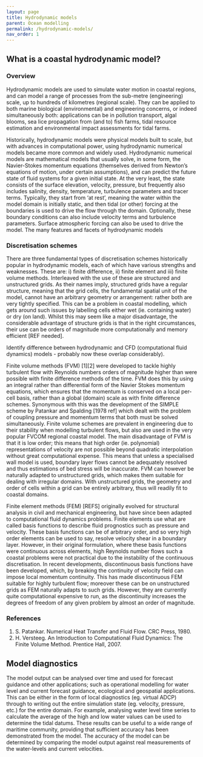 ```yaml
---
layout: page
title: Hydrodynamic models
parent: Ocean modelling
permalink: /hydrodynamic-models/
nav_order: 1
---
```


## What is a coastal hydrodynamic model?

### Overview
Hydrodynamic models are used to simulate water motion in coastal regions, and can model a range of processes from the sub-metre (engineering) scale, up to hundreds of kilometres (regional scale). They can be applied to both marine biological (environmental) and engineering concerns, or indeed simultaneously both: applications can be in pollution transport, algal blooms, sea lice propagation from (and to) fish farms, tidal resource estimation and environmental impact assessments for tidal farms.

Historically, hydrodynamic models were physical models built to scale, but with advances in computational power, using hydrodynamic numerical models became more common and widely used. Hydrodynamic numerical models are mathematical models that usually solve, in some form, the Navier-Stokes momentum equations (themselves derived from Newton’s equations of motion, under certain assumptions), and can predict the future state of fluid systems for a given initial state. At the very least, the state consists of the surface elevation, velocity, pressure, but frequently also includes salinity, density, temperature, turbulence parameters and tracer terms. Typically, they start from ‘at rest’, meaning the water within the model domain is initially static, and then tidal (or other) forcing at the boundaries is used to drive the flow through the domain. Optionally, these boundary conditions can also include velocity terms and turbulence parameters. Surface atmospheric forcing can also be used to drive the model.
The many features and facets of hydrodynamic models

### Discretisation schemes
There are three fundamental types of discretisation schemes historically popular in hydrodynamic models, each of which have various strengths and weaknesses. These are: i) finite difference, ii) finite element and iii) finite volume methods. Interleaved with the use of these are structured and unstructured grids. As their names imply, structured grids have a regular structure, meaning that the grid cells, the fundamental spatial unit of the model, cannot have an arbitrary geometry or arrangement: rather both are very tightly specified. This can be a problem in coastal modelling, which gets around such issues by labelling cells either wet (ie. containing water) or dry (on land). Whilst this may seem like a major disadvantage, the considerable advantage of structure grids is that in the right circumstances, their use can be orders of magnitude more computationally and memory efficient [REF needed]. 

Identify difference between hydrodynamic and CFD (computational fluid dynamics) models - probably now these overlap considerably).

Finite volume methods (FVM) [1][2] were developed to tackle highly turbulent flow with Reynolds numbers orders of magnitude higher than were possible with finite difference methods of the time. FVM does this by using an integral rather than differential form of the Navier Stokes momentum equations, which ensures that the momentum is conserved on a local per-cell basis, rather than a global (domain) scale as with finite difference schemes. Synonymous with this was the development of the SIMPLE scheme by Patankar and Spalding [1978 ref] which dealt with the problem of coupling pressure and momentum terms that both must be solved simultaneously. Finite volume schemes are prevalent in engineering due to their stability when modelling turbulent flows, but also are used in the very popular FVCOM regional coastal model. The main disadvantage of FVM is that it is low order; this means that high order (ie. polynomial) representations of velocity are not possible beyond quadratic interpolation without great computational expense. This means that unless a specialised wall model is used, boundary layer flows cannot be adequately resolved and thus estimations of bed stress will be inaccurate. FVM can however be naturally adapted to unstructured grids, which makes them suitable for dealing with irregular domains. With unstructured grids, the geometry and order of cells within a grid can be entirely arbitrary, thus will readily fit to coastal domains.

Finite element methods (FEM) [REFS] originally evolved for structural analysis in civil and mechanical engineering, but have since been adapted to computational fluid dynamics problems. Finite elements use what are called basis functions to describe fluid prognostics such as pressure and velocity. These basis functions can be of arbitrary order, and so very high order elements can be used to say, resolve velocity shear in a boundary layer. However, in their original formulation, where these basis functions were continuous across elements, high Reynolds number flows such a coastal problems were not practical due to the instability of the continuous discretisation. In recent developments, discontinuous basis functions have been developed, which, by breaking the continuity of velocity field can impose local momentum continuity. This has made discontinuous FEM suitable for highly turbulent flow; moreover these can be on unstructured grids as FEM naturally adapts to such grids. However, they are currently quite computational expensive to run, as the discontinuity increases the degrees of freedom of any given problem by almost an order of magnitude. 

### References

1. S. Patankar. Numerical Heat Transfer and Fluid Flow. CRC Press, 1980.
2. H. Versteeg. An Introduction to Computational Fluid Dynamics: The Finite Volume Method. Prentice Hall, 2007.

<!--
* Finite-difference, finite-element, finite-volume
* Depth-integrated
* Sigma layer models - discuss the vertical coordinate system - this can be z-levels, sigma-levels (usually used in coastal and shelf seas), or hybrid coordinate.
* Hydrostatic, non-hydrostatic
* Turbulence models (RANS, eg. k-epsilon, k-omega SST, Large Eddy Simulation, Mellor-Yamada, GOTM)
-->

## Model diagnostics 
The model output can be analysed over time and used for forecast guidance and other applications; such as operational modelling for water level and current forecast guidance, ecological and geospatial applications. This can be either in the form of local diagnostics (eg. virtual ADCP) through to writing out the entire simulation state (eg. velocity, pressure, etc.) for the entire domain. For example, analysing water level time series to calculate the average of the high and low water values can be used to determine the tidal datums. These results can be useful to a wide range of maritime community, providing that sufficient accuracy has been demonstrated from the model. The accuracy of the model can be determined by comparing the model output against real measurements of the water-levels and current velocities.

